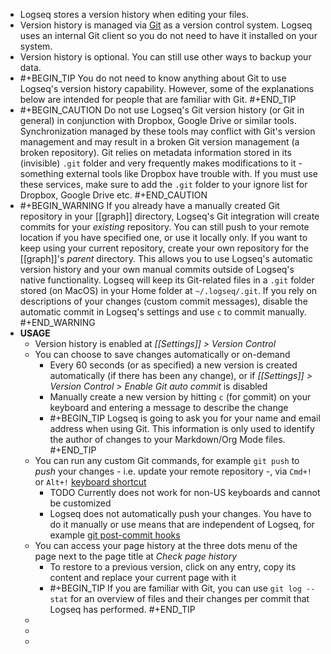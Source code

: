 - Logseq stores a version history when editing your files.
- Version history is managed via [Git](https://git-scm.com/) as a version control system. Logseq uses an internal Git client so you do not need to have it installed on your system.
- Version history is optional. You can still use other ways to backup your data.
-
  #+BEGIN_TIP
  You do not need to know anything about Git to use Logseq's version history capability. However, some of the explanations below are intended for people that are familiar with Git.
  #+END_TIP
-
  #+BEGIN_CAUTION
  Do not use Logseq's Git version history (or Git in general) in conjunction with Dropbox, Google Drive or similar tools. Synchronization managed by these tools may conflict with Git's version management and may result in a broken Git version management (a broken repository). Git relies on metadata information stored in its (invisible) `.git` folder and very frequently makes modifications to it - something external tools like Dropbox have trouble with.
  If you must use these services, make sure to add the `.git` folder to your ignore list for Dropbox, Google Drive etc.
  #+END_CAUTION
-
  #+BEGIN_WARNING
  If you already have a manually created Git repository in your [[graph]] directory, Logseq's Git integration will create commits for your _existing_ repository. You can still push to your remote location if you have specified one, or use it locally only.
  If you want to keep using your current repository, create your own repository for the [[graph]]'s _parent_ directory. This allows you to use Logseq's automatic version history and your own manual commits outside of Logseq's native functionality. Logseq will keep its Git-related files in a `.git` folder stored (on MacOS) in your Home folder at `~/.logseq/.git`.
  If you rely on descriptions of your changes (custom commit messages), disable the automatic commit in Logseq's settings and use `c` to commit manually.
  #+END_WARNING
- **USAGE**
	- Version history is enabled at _[[Settings]] > Version Control_
	- You can choose to save changes automatically or on-demand
		- Every 60 seconds (or as specified) a new version is created automatically (if there has been any change), or if _[[Settings]] > Version Control > Enable Git auto commit_ is disabled
		- Manually create a new version by hitting `c` (for <ins>c</ins>ommit) on your keyboard and entering a message to describe the change
		-
		  #+BEGIN_TIP
		  Logseq is going to ask you for your name and email address when using Git. This information is only used to identify the author of changes to your Markdown/Org Mode files.
		  #+END_TIP
	- You can run any custom Git commands, for example `git push` to _push_ your changes - i.e. update your remote repository -, via `Cmd+!` or `Alt+!` [keyboard shortcut](((612a3629-bfa5-4d51-9d6f-fb03237c43fe)))
		- TODO Currently does not work for non-US keyboards and cannot be customized
		- Logseq does not automatically push your changes. You have to do it manually or use means that are independent of Logseq, for example [git post-commit hooks](https://git-scm.com/book/en/v2/Customizing-Git-Git-Hooks)
	- You can access your page history at the three dots menu of the page next to the page title at _Check page history_
		- To restore to a previous version, click on any entry, copy its content and replace your current page with it
		-
		  #+BEGIN_TIP
		  If you are familiar with Git, you can use `git log --stat` for an overview of files and their changes per commit that Logseq has performed.
		  #+END_TIP
	-
	-
	-